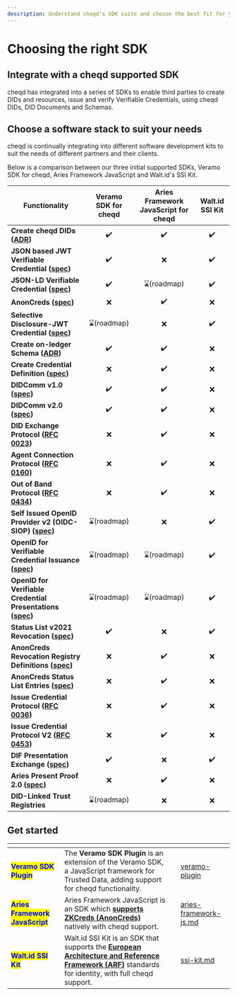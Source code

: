 ```yaml
---
description: Understand cheqd's SDK suite and choose the best fit for your project.
---
```


# Choosing the right SDK

## Integrate with a cheqd supported SDK

cheqd has integrated into a series of SDKs to enable third parties to create DIDs and resources, issue and verify Verifiable Credentials, using cheqd DIDs, DID Documents and Schemas.

## Choose a software stack to suit your needs

cheqd is continually integrating into different software development kits to suit the needs of different partners and their clients.

Below is a comparison between our three initial supported SDKs, Veramo SDK for cheqd, Aries Framework JavaScript and Walt.id's SSI Kit.

| Functionality                                                                                                                                            | Veramo SDK for cheqd | Aries Framework JavaScript for cheqd | Walt.id SSI Kit |
| -------------------------------------------------------------------------------------------------------------------------------------------------------- | :------------------: | :----------------------------------: | :-------------: |
| **Create cheqd DIDs (**[**ADR**](../architecture/adr-list/adr-001-cheqd-did-method.md)**)**                                                              |          ✔️          |                  ✔️                  |        ✔️       |
| **JSON based JWT Verifiable Credential (**[**spec**](https://www.w3.org/TR/vc-data-model/)**)**                                                          |          ✔️          |                   ❌                  |        ✔️       |
| **JSON-LD Verifiable Credential (**[**spec**](https://www.w3.org/TR/vc-data-model/)**)**                                                                 |          ✔️          |              ⌛(roadmap)              |        ✔️       |
| **AnonCreds (**[**spec**](https://hyperledger.github.io/anoncreds-spec/)**)**                                                                            |           ❌          |                  ✔️                  |        ❌        |
| **Selective Disclosure-JWT Credential (**[**spec**](https://datatracker.ietf.org/doc/draft-ietf-oauth-selective-disclosure-jwt/)**)**                    |      ⌛(roadmap)      |                   ❌                  |        ✔️       |
| **Create on-ledger Schema (**[**ADR**](../architecture/adr-list/adr-002-did-linked-resources.md)**)**                                                    |          ✔️          |                  ✔️                  |        ❌        |
| **Create Credential Definition (**[**spec**](../advanced/anoncreds/)**)**                                                                                |           ❌          |                  ✔️                  |        ❌        |
| **DIDComm v1.0 (**[**spec**](https://didcomm.org/basicmessage/1.0/)**)**                                                                                 |          ✔️          |                  ✔️                  |        ❌        |
| **DIDComm v2.0 (**[**spec**](https://identity.foundation/didcomm-messaging/spec/)**)**                                                                   |          ✔️          |                  ✔️                  |        ❌        |
| **DID Exchange Protocol (**[**RFC 0023**](https://github.com/hyperledger/aries-rfcs/tree/main/features/0023-did-exchange)**)**                           |           ❌          |                  ✔️                  |        ❌        |
| **Agent Connection Protocol (**[**RFC 0160**](https://github.com/hyperledger/aries-rfcs/blob/main/features/0160-connection-protocol/README.md)**)**      |           ❌          |                  ✔️                  |        ❌        |
| **Out of Band Protocol (**[**RFC 0434**](https://github.com/hyperledger/aries-rfcs/blob/main/features/0434-outofband/README.md)**)**                     |           ❌          |                  ✔️                  |        ❌        |
| **Self Issued OpenID Provider v2 (OIDC-SIOP) (**[**spec**](https://openid.net/specs/openid-connect-self-issued-v2-1\_0.html)**)**                        |      ⌛(roadmap)      |                   ❌                  |        ✔️       |
| **OpenID for Verifiable Credential Issuance (**[**spec**](https://openid.net/specs/openid-4-verifiable-credential-issuance-1\_0.html)**)**               |      ⌛(roadmap)      |              ⌛(roadmap)              |        ✔️       |
| **OpenID for Verifiable Credential Presentations (**[**spec**](https://openid.net/specs/openid-4-verifiable-presentations-1\_0.html)**)**                |      ⌛(roadmap)      |              ⌛(roadmap)              |        ✔️       |
| **Status List v2021 Revocation (**[**spec**](https://www.w3.org/TR/vc-status-list/)**)**                                                                 |          ✔️          |                   ❌                  |        ✔️       |
| **AnonCreds Revocation Registry Definitions (**[**spec**](https://docs.cheqd.io/identity/guides/anoncreds/revocation-registry-definition)**)**           |           ❌          |                  ✔️                  |        ❌        |
| **AnonCreds Status List Entries (**[**spec**](https://docs.cheqd.io/identity/guides/anoncreds/revocation-status-list)**)**                               |           ❌          |                  ✔️                  |        ❌        |
| **Issue Credential Protocol (**[**RFC 0036**](https://github.com/hyperledger/aries-rfcs/blob/master/features/0036-issue-credential/README.md)**)**       |           ❌          |                  ✔️                  |        ❌        |
| **Issue Credential Protocol V2 (**[**RFC 0453**](https://github.com/hyperledger/aries-rfcs/blob/master/features/0453-issue-credential-v2/README.md)**)** |           ❌          |                  ✔️                  |        ❌        |
| **DIF Presentation Exchange (**[**spec**](https://identity.foundation/presentation-exchange/)**)**                                                       |          ✔️          |                   ❌                  |        ✔️       |
| **Aries Present Proof 2.0 (**[**spec**](https://github.com/hyperledger/aries-rfcs/blob/main/features/0454-present-proof-v2/README.md)**)**               |           ❌          |                  ✔️                  |        ❌        |
| **DID-Linked Trust Registries**                                                                                                                          |      ⌛(roadmap)      |                   ❌                  |        ❌        |



## Get started

<table data-view="cards" data-full-width="false"><thead><tr><th></th><th></th><th></th><th data-hidden data-card-target data-type="content-ref"></th></tr></thead><tbody><tr><td><mark style="color:blue;"><strong>Veramo SDK Plugin</strong></mark></td><td>The <strong>Veramo SDK Plugin</strong> is an extension of the Veramo SDK, a JavaScript framework for Trusted Data, adding support for cheqd functionality.</td><td></td><td><a href="veramo-plugin/">veramo-plugin</a></td></tr><tr><td><mark style="color:blue;"><strong>Aries Framework JavaScript</strong></mark></td><td>Aries Framework JavaScript is an SDK which <a href="https://hyperledger.github.io/anoncreds-spec/"><strong>supports ZKCreds (AnonCreds)</strong></a> natively with cheqd support. </td><td></td><td><a href="aries-framework-js.md">aries-framework-js.md</a></td></tr><tr><td><mark style="color:blue;"><strong>Walt.id SSI Kit</strong></mark></td><td>Walt.id SSI Kit is an SDK that supports the <a href="https://digital-strategy.ec.europa.eu/en/library/european-digital-identity-architecture-and-reference-framework-outline"><strong>European Architecture and Reference Framework (ARF)</strong></a> standards for identity, with full cheqd support. </td><td></td><td><a href="ssi-kit.md">ssi-kit.md</a></td></tr></tbody></table>

